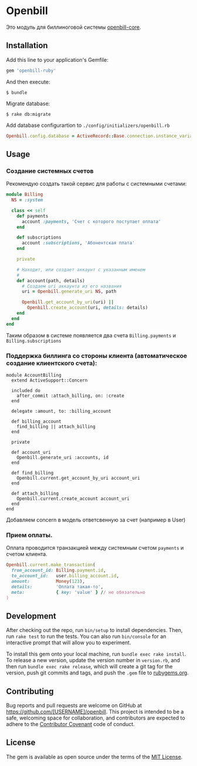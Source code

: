 # Openbill

Это модуль для биллиноговой системы [openbill-core](https://github.com/dapi/openbill-core).

## Installation

Add this line to your application's Gemfile:

```ruby
gem 'openbill-ruby'
```

And then execute:

    $ bundle

Migrate database:

    $ rake db:migrate

Add database configurartion to `./config/initializers/openbill.rb`

```ruby
Openbill.config.database = ActiveRecord::Base.connection.instance_variable_get('@config');
```

## Usage

### Создание системных счетов


Рекомендую создать такой сервис для работы с системными счетами:

```ruby
module Billing
  NS = :system

  class << self
    def payments
      account :payments, 'Счет с которого поступает оплата'
    end

    def subscriptions
      account :subscriptions, 'Абонентская плата'
    end

    private

    # Находит, или создает аккаунт с указанным именем
    #
    def account(path, details)
      # Создаем uri аккаунта из его названия
      uri = Openbill.generate_uri NS, path

      Openbill.get_account_by_uri(uri) ||
        Openbill.create_account(uri, details: details)
    end
  end
end
```

Таким образом в системе появляется два счета `Billing.payments` и `Billing.subscriptions`

### Поддержка биллинга со стороны клиента (автоматическое создание клиентского счета):

```
module AccountBilling
  extend ActiveSupport::Concern

  included do
    after_commit :attach_billing, on: :create
  end

  delegate :amount, to: :billing_account

  def billing_account
    find_billing || attach_billing
  end

  private

  def account_uri
    Openbill.generate_uri :accounts, id
  end

  def find_billing
    Openbill.current.get_account_by_uri account_uri
  end

  def attach_billing
    Openbill.current.create_account account_uri
  end
end
```

Добавляем concern в модель ответсвенную за счет (например в User)


### Прием оплаты.

Оплата проводится транзакцией между системным счетом `payments` и счетом клиента.

```ruby
Openbill.current.make_transaction(
  from_account_id: Billing.payment.id,
  to_account_id:   user.billing_account.id,
  amount:          Money(123),
  details:         'Оплата такая-то',
  meta:            { key: 'value' } // не обязательно
)
```

## Development

After checking out the repo, run `bin/setup` to install dependencies. Then, run `rake test` to run the tests. You can also run `bin/console` for an interactive prompt that will allow you to experiment.

To install this gem onto your local machine, run `bundle exec rake install`. To release a new version, update the version number in `version.rb`, and then run `bundle exec rake release`, which will create a git tag for the version, push git commits and tags, and push the `.gem` file to [rubygems.org](https://rubygems.org).

## Contributing

Bug reports and pull requests are welcome on GitHub at https://github.com/[USERNAME]/openbill. This project is intended to be a safe, welcoming space for collaboration, and contributors are expected to adhere to the [Contributor Covenant](contributor-covenant.org) code of conduct.


## License

The gem is available as open source under the terms of the [MIT License](http://opensource.org/licenses/MIT).

